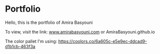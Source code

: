 # Portfolio

Hello, this is the portfolio of Amira Basyouni

To view, visit the link: www.amirabasyouni.com or AmiraBasyouni.github.io

The color pallet I'm using: https://coolors.co/6a605c-e5e9ec-ddcad9-d1b1cb-463f3a
